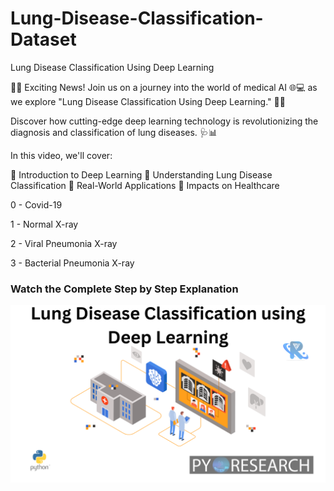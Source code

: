 # Lung-Disease-Classification-Dataset
Lung Disease Classification Using Deep Learning

🔬🧠 Exciting News! Join us on a journey into the world of medical AI 🌐💻 as we explore "Lung Disease Classification Using Deep Learning." 🤖💨

Discover how cutting-edge deep learning technology is revolutionizing the diagnosis and classification of lung diseases. 🩺📊

In this video, we'll cover:

📌 Introduction to Deep Learning
📌 Understanding Lung Disease Classification
📌 Real-World Applications
📌 Impacts on Healthcare




0 - Covid-19

1 - Normal X-ray

2 - Viral Pneumonia X-ray

3 - Bacterial Pneumonia X-ray

### Watch the Complete Step by Step Explanation

[![Watch the video](https://github.com/noorkhokhar99/Lung-Disease-Classification-Dataset/blob/main/Add%20a%20heading.png)](https://www.youtube.com/@Pyresearch/videos)


